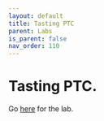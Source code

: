 ```yaml
---
layout: default
title: Tasting PTC
parent: Labs
is_parent: false
nav_order: 110
---
```


# Tasting PTC.

Go [here](R/PTC.html) for the lab.